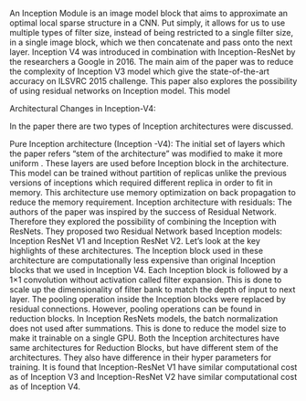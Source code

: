 An Inception Module is an image model block that aims to approximate an optimal local sparse structure in a CNN. Put simply, it allows for us to use multiple types of filter size, instead of being restricted to a single filter size, in a single image block, which we then concatenate and pass onto the next layer.
Inception V4 was introduced in combination with Inception-ResNet by the researchers a Google in 2016. The main aim of the paper was to reduce the complexity of Inception V3 model which give the state-of-the-art accuracy on ILSVRC 2015 challenge. This paper also explores the possibility of using residual networks on Inception model. This model 

Architectural Changes in Inception-V4:

 In the paper there are two types of Inception architectures were discussed.

Pure Inception architecture (Inception -V4):
The initial set of layers which the paper refers “stem of the architecture” was modified to make it more uniform . These layers are used before Inception block in the architecture.
This model can be trained without partition of replicas unlike the previous versions of inceptions which required different replica in order to fit in memory. This architecture use memory optimization on back propagation to reduce the memory requirement.
Inception architecture with residuals:
The authors of the paper was inspired by the success of Residual Network. Therefore they explored the possibility of combining the Inception with ResNets. They proposed two Residual Network based Inception models: Inception ResNet V1 and Inception ResNet V2. Let’s look at the key highlights of these architectures.
The Inception block used in these architecture are computationally less expensive than original Inception blocks that we used in Inception V4.
Each Inception block is followed by a 1×1 convolution without activation called filter expansion. This is done to scale up the dimensionality of filter bank to match the depth of input to next layer.
The pooling operation inside the Inception blocks were replaced by residual connections. However, pooling operations can be found in reduction blocks. 
In Inception ResNets models, the batch normalization does not used after summations. This is done to reduce the model size to make it trainable on a single GPU.
Both the Inception architectures have same architectures for Reduction Blocks, but have different stem of the architectures. They also have difference in their hyper parameters for training.
It is found that Inception-ResNet V1 have similar computational cost as of Inception V3 and Inception-ResNet V2 have similar computational cost as of Inception V4.
